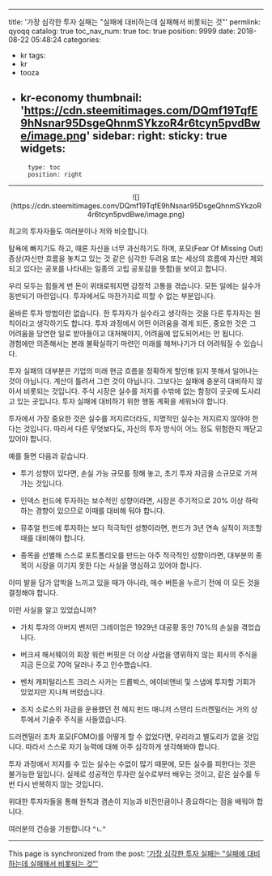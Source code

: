 
---
title: '가장 심각한 투자 실패는 "실패에 대비하는데 실패해서 비롯되는 것"'
permlink: qyoqq
catalog: true
toc_nav_num: true
toc: true
position: 9999
date: 2018-08-22 05:48:24
categories:
- kr
tags:
- kr
- tooza
- kr-economy
thumbnail: 'https://cdn.steemitimages.com/DQmf19TqfE9hNsnar95DsgeQhnmSYkzoR4r6tcyn5pvdBwe/image.png'
sidebar:
    right:
        sticky: true
widgets:
    -
        type: toc
        position: right
---


<center>
![](https://cdn.steemitimages.com/DQmf19TqfE9hNsnar95DsgeQhnmSYkzoR4r6tcyn5pvdBwe/image.png)
</center>

최고의 투자자들도 여러분이나 저와 비슷합니다. 

탐욕에 빠지기도 하고, 때론 자신을 너무 과신하기도 하며,  포모(Fear Of Missing Out) 증상(자신만 흐름을 놓치고 있는 것 같은 심각한 두려움 또는 세상의 흐름에 자신만 제외되고 있다는 공포를 나타내는 일종의 고립 공포감을 뜻함)을 보이고 합니다.  

우리 모두는 힘들게 번 돈이 위태로워지면 감정적 고통을 겪습니다. 모든 일에는 실수가 동반되기 마련입니다. 투자에서도 마찬가지로 피할 수 없는 부분입니다. 

올바른 투자 방법이란 없습니다. 한 투자자가 실수라고 생각하는 것을 다른 투자자는 원칙이라고 생각하기도 합니다. 투자 과정에서 어떤 어려움을 겪게 되든, 중요한 것은 그 어려움을 당연한 일로 받아들이고 대처해야지, 어려움에 압도되어서는 안 됩니다.  
 경험에만 의존해서는 본래 불확실하기 마련인 미래를 헤쳐나기가 더 어려워질 수 있습니다.  

투자 실패의 대부분은 기업의 미래 현금 흐름을 정확하게 할인해 읽지 못해서 일어나는 것이 아닙니다. 계산이 틀려서 그런 것이 아닙니다. 그보다는 실패에 충분히 대비하지 않아서 비롯되는 것입니다.  주식 시장은 실수를 저지를 수밖에 없는 함정이 곳곳에 도사리고 있는 곳입니다. 투자 실패에 대비하기 위한 행동 계획을 세워놔야 합니다. 

투자에서 가장 중요한 것은 실수를 저지르더라도, 치명적인 실수는 저지르지 않아야 한다는 것입니다. 따라서 다른 무엇보다도, 자신의 투자 방식이 어느 정도 위험한지 깨닫고 있어야 합니다.  

예를 들면 다음과 같습니다. 

- 투기 성향이 있다면, 손실 가능 규모를 정해 놓고, 초기 투자 자금을 소규모로 가져가는 것입니다.  

- 인덱스 펀드에 투자하는 보수적인 성향이라면, 시장은 주기적으로 20% 이상 하락하는 경향이 있으므로 이때를 대비해 둬야 합니다. 

- 뮤추얼 펀드에 투자하는 보다 적극적인 성향이라면, 펀드가 3년 연속 실적이 저조할 때를 대비해야 합니다. 

- 종목을 선별해 스스로 포트폴리오를 만드는 아주 적극적인 성향이라면, 대부분의 종목이 시장을 이기지 못한 다는 사실을 명심하고 있어야 합니다. 

이미 발을 담가 압박을 느끼고 있을 때가 아니라, 매수 버튼을 누르기 전에 이 모든 것을 결정해야 합니다.  

이런 사실을 알고 있었습니까? 

- 가치 투자의 아버지 벤저민 그레이엄은 1929년 대공황 동안 70%의 손실을 겪었습니다.  

- 버크셔 해서웨이의 회장 워런 버핏은 더 이상 사업을 영위하지 않는 회사의 주식을 지금 돈으로 70억 달러나 주고 인수했습니다. 

- 벤처 캐피털리스트 크리스 사카는 드롭박스, 에이비앤비 및 스냅에 투자할 기회가 있었지만 지나쳐 버렸습니다. 

- 조지 소로스의 자금을 운용했던 전 헤지 펀드 매니저 스탠리 드러켄밀러는 거의 상투에서 기술주 주식을 사들였습니다.  

드러켄밀러 조차 포모(FOMO)를 어떻게 할 수 없었다면, 우리라고 별도리가 없을 것입니다. 따라서 스스로 자기 능력에 대해 아주 심각하게 생각해봐야 합니다.  

투자 과정에서 저지를 수 있는 실수는 수없이 많기 때문에, 모든 실수를 피한다는 것은 불가능한 일입니다. 실제로 성공적인 투자란 실수로부터 배우는 것이고, 같은 실수를 두 번 다시 반복하지 않는 것입니다.  

위대한 투자자들을 통해 원칙과 겸손이 지능과 비전만큼이나 중요하다는 점을 배워야 합니다. 

여러분의 건승을 기원합니다 ^ㄴ^

- - -

This page is synchronized from the post: ['가장 심각한 투자 실패는 "실패에 대비하는데 실패해서 비롯되는 것"'](https://steemit.com/@pius.pius/qyoqq)
